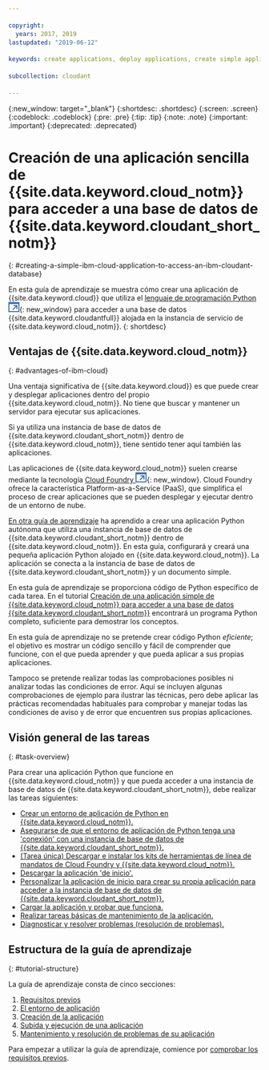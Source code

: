 ```yaml
---

copyright:
  years: 2017, 2019
lastupdated: "2019-06-12"

keywords: create applications, deploy applications, create simple application

subcollection: cloudant

---
```


{:new_window: target="_blank"}
{:shortdesc: .shortdesc}
{:screen: .screen}
{:codeblock: .codeblock}
{:pre: .pre}
{:tip: .tip}
{:note: .note}
{:important: .important}
{:deprecated: .deprecated}

<!-- Acrolinx: 2017-05-10 -->

# Creación de una aplicación sencilla de {{site.data.keyword.cloud_notm}} para acceder a una base de datos de {{site.data.keyword.cloudant_short_notm}}
{: #creating-a-simple-ibm-cloud-application-to-access-an-ibm-cloudant-database}

En esta guía de aprendizaje se muestra cómo crear una aplicación de {{site.data.keyword.cloud}} que utiliza el [lenguaje de programación Python ![Icono de enlace externo](../images/launch-glyph.svg "Icono de enlace externo")](https://www.python.org/){: new_window} para acceder a una base de datos {{site.data.keyword.cloudantfull}} alojada en la instancia de servicio de {{site.data.keyword.cloud_notm}}.
{: shortdesc}

## Ventajas de {{site.data.keyword.cloud_notm}}
{: #advantages-of-ibm-cloud}

Una ventaja significativa de {{site.data.keyword.cloud}} es que puede crear y desplegar aplicaciones dentro del propio {{site.data.keyword.cloud_notm}}.
No tiene que buscar y mantener un servidor para ejecutar sus aplicaciones.

Si ya utiliza una instancia de base de datos de {{site.data.keyword.cloudant_short_notm}} dentro de {{site.data.keyword.cloud_notm}}, tiene sentido tener aquí también las aplicaciones.

Las aplicaciones de {{site.data.keyword.cloud_notm}} suelen crearse mediante la tecnología [Cloud Foundry ![Icono de enlace externo](../images/launch-glyph.svg "Icono de enlace externo")](https://en.wikipedia.org/wiki/Cloud_Foundry){: new_window}.
Cloud Foundry ofrece la característica Platform-as-a-Service (PaaS), que simplifica el proceso de crear aplicaciones que se pueden desplegar y ejecutar dentro de un entorno de nube.

[En otra guía de aprendizaje](/docs/services/Cloudant?topic=cloudant-creating-and-populating-a-simple-ibm-cloudant-database-on-ibm-cloud#creating-and-populating-a-simple-ibm-cloudant-database-on-ibm-cloud) ha aprendido a crear una aplicación Python autónoma que utiliza una instancia de base de datos de {{site.data.keyword.cloudant_short_notm}}
dentro de {{site.data.keyword.cloud_notm}}.
En esta guía, configurará y creará una pequeña aplicación Python alojado en {{site.data.keyword.cloud_notm}}.
La aplicación se conecta a la instancia de base de datos de {{site.data.keyword.cloudant_short_notm}} y un documento simple.

En esta guía de aprendizaje se proporciona código de Python específico de cada tarea.
En el tutorial
[Creación de una aplicación simple de {{site.data.keyword.cloud_notm}} para acceder a una base de datos {{site.data.keyword.cloudant_short_notm}}](/docs/services/Cloudant?topic=cloudant-creating-a-simple-ibm-cloud-application-to-access-an-ibm-cloudant-database-the-code#complete-python-program) encontrará un programa Python completo, suficiente para demostrar los conceptos.

En esta guía de aprendizaje no se pretende crear código Python _eficiente_; el objetivo es mostrar un código sencillo y fácil de comprender que funcione, con el que pueda aprender y que pueda aplicar a sus propias aplicaciones.

Tampoco se pretende realizar todas las comprobaciones posibles ni analizar todas las condiciones de error.
Aquí se incluyen algunas comprobaciones de ejemplo para ilustrar las técnicas, pero debe aplicar las prácticas recomendadas habituales para comprobar y manejar todas las condiciones de aviso y de error que encuentren sus propias aplicaciones.

## Visión general de las tareas
{: #task-overview}

Para crear una aplicación Python que funcione en {{site.data.keyword.cloud_notm}} y que pueda acceder a una instancia de base de datos de {{site.data.keyword.cloudant_short_notm}}, debe realizar las tareas siguientes:

-   [Crear un entorno de aplicación de Python en {{site.data.keyword.cloud_notm}}.](/docs/services/Cloudant?topic=cloudant-creating-a-simple-ibm-cloud-application-to-access-an-ibm-cloudant-database-the-application-environment#creating-an-ibm-cloud-application-environment)
-   [Asegurarse de que el entorno de aplicación de Python tenga una 'conexión' con una instancia de base de datos de {{site.data.keyword.cloudant_short_notm}}.](/docs/services/Cloudant?topic=cloudant-creating-a-simple-ibm-cloud-application-to-access-an-ibm-cloudant-database-the-application-environment#connecting-ibm-cloud-applications-and-services)
-   [(Tarea única) Descargar e instalar los kits de herramientas de línea de mandatos de Cloud Foundry y {{site.data.keyword.cloud_notm}}.](/docs/services/Cloudant?topic=cloudant-creating-a-simple-ibm-cloud-application-to-access-an-ibm-cloudant-database-the-application-environment#the-cloud-foundry-and-ibm-cloud-command-toolkits)
-   [Descargar la aplicación 'de inicio'.](/docs/services/Cloudant?topic=cloudant-creating-a-simple-ibm-cloud-application-to-access-an-ibm-cloudant-database-the-application-environment#the-starter-application)
-   [Personalizar la aplicación de inicio para crear su propia aplicación para acceder a la instancia de base de datos de {{site.data.keyword.cloudant_short_notm}}.](/docs/services/Cloudant?topic=cloudant-creating-a-simple-ibm-cloud-application-to-access-an-ibm-cloudant-database-the-code#the-application-code)
-   [Cargar la aplicación y probar que funciona.](/docs/services/Cloudant?topic=cloudant-creating-a-simple-ibm-cloud-application-to-access-an-ibm-cloudant-database-uploading-the-application#uploading-the-application)
-   [Realizar tareas básicas de mantenimiento de la aplicación.](/docs/services/Cloudant?topic=cloudant-creating-a-simple-ibm-cloud-application-to-access-an-ibm-cloudant-database-maintaining-and-troubleshooting#creating-a-simple-ibm-cloud-application-to-access-an-ibm-cloudant-database-maintaining-and-troubleshooting)
-   [Diagnosticar y resolver problemas (resolución de problemas).](/docs/services/Cloudant?topic=cloudant-creating-a-simple-ibm-cloud-application-to-access-an-ibm-cloudant-database-maintaining-and-troubleshooting#diagnosing-and-resolving-problems)

## Estructura de la guía de aprendizaje
{: #tutorial-structure}

La guía de aprendizaje consta de cinco secciones:

1.  [Requisitos previos](/docs/services/Cloudant?topic=cloudant-creating-a-simple-ibm-cloud-application-to-access-an-ibm-cloudant-database-prerequisites#creating-a-simple-ibm-cloud-application-to-access-an-ibm-cloudant-database-prerequisites)
2.  [El entorno de aplicación](/docs/services/Cloudant?topic=cloudant-creating-a-simple-ibm-cloud-application-to-access-an-ibm-cloudant-database-the-application-environment#creating-a-simple-ibm-cloud-application-to-access-an-ibm-cloudant-database-the-application-environment)
3.  [Creación de la aplicación](/docs/services/Cloudant?topic=cloudant-creating-a-simple-ibm-cloud-application-to-access-an-ibm-cloudant-database-the-code#creating-a-simple-ibm-cloud-application-to-access-an-ibm-cloudant-database-the-code)
4.  [Subida y ejecución de una aplicación](/docs/services/Cloudant?topic=cloudant-creating-a-simple-ibm-cloud-application-to-access-an-ibm-cloudant-database-uploading-the-application#creating-a-simple-ibm-cloud-application-to-access-an-ibm-cloudant-database-uploading-the-application)
5.  [Mantenimiento y resolución de problemas de su aplicación](/docs/services/Cloudant?topic=cloudant-creating-a-simple-ibm-cloud-application-to-access-an-ibm-cloudant-database-maintaining-and-troubleshooting#creating-a-simple-ibm-cloud-application-to-access-an-ibm-cloudant-database-maintaining-and-troubleshooting)

Para empezar a utilizar la guía de aprendizaje, comience por [comprobar los requisitos previos](/docs/services/Cloudant?topic=cloudant-creating-a-simple-ibm-cloud-application-to-access-an-ibm-cloudant-database-prerequisites#creating-a-simple-ibm-cloud-application-to-access-an-ibm-cloudant-database-prerequisites).
